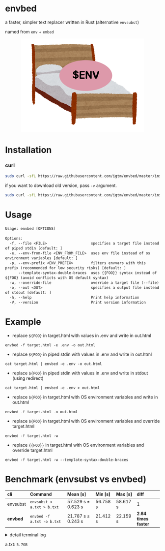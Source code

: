 # envbed

a faster, simpler text replacer written in Rust (alternative `envsubst`)

named from `env` + `embed`

<p align="center">
  <img src="./docs/envbed.png">
</p>

# Installation

### curl

```sh
sudo curl -sfL https://raw.githubusercontent.com/igtm/envbed/master/install.sh | sudo sh -s -- -b=/usr/local/bin
```

if you want to download old version, pass `-v` argument.

```sh
sudo curl -sfL https://raw.githubusercontent.com/igtm/envbed/master/install.sh | sudo sh -s -- -b=/usr/local/bin -v=v0.0.1
```

# Usage

```
Usage: envbed [OPTIONS]

Options:
  -f, --file <FILE>                    specifies a target file instead of piped stdin [default: ]
  -e, --env-from-file <ENV_FROM_FILE>  uses env file instead of os environment variables [default: ]
  -p, --env-prefix <ENV_PREFIX>        filters envvars with this prefix (recommended for low security risks) [default: ]
      --template-syntax-double-braces  uses {{FOO}} syntax instead of ${FOO} (avoid conflicts with OS default syntax)
  -w, --override-file                  override a target file (--file)
  -o, --out <OUT>                      specifies a output file instead of stdout [default: ]
  -h, --help                           Print help information
  -V, --version                        Print version information
```

# Example

- replace `${FOO}` in target.html with values in .env and write in out.html

```shell
envbed -f target.html -e .env -o out.html
```

- replace `${FOO}` in piped stdin with values in .env and write in out.html

```shell
cat target.html | envbed -e .env -o out.html
```

- replace `${FOO}` in piped stdin with values in .env and write in stdout (using redirect)

```shell
cat target.html | envbed -e .env > out.html
```

- replace `${FOO}` in target.html with OS environment variables and write in out.html

```shell
envbed -f target.html -o out.html
```

- replace `${FOO}` in target.html with OS environment variables and override target.html

```shell
envbed -f target.html -w
```

- replace `{{FOO}}` in target.html with OS environment variables and override target.html

```shell
envbed -f target.html -w --template-syntax-double-braces
```

# Benchmark (envsubst vs envbed)

| cli        | Command                    | Mean [s]           | Min [s]  | Max [s]  | diff                  |
| :--------- | :------------------------- | :----------------- | :------- | :------- | :-------------------- |
| envsubst   | `envsubst < a.txt > b.txt` | 57.529 s ± 0.623 s | 56.758 s | 58.617 s | 1                     |
| **envbed** | `envbed -f a.txt -o b.txt` | 21.787 s ± 0.243 s | 21.412 s | 22.159 s | **2.64 times faster** |

<details>
<summary>detail terminal log</summary>

```shell
$ hyperfine --warmup 3 'envsubst < a.txt > b.txt'
Benchmark 1: envsubst < a.txt > b.txt
  Time (mean ± σ):     57.529 s ±  0.623 s    [User: 51.381 s, System: 5.908 s]
  Range (min … max):   56.758 s … 58.617 s    10 runs


$ hyperfine --warmup 3 'envbed -f a.txt -o b.txt'
Benchmark 1: envbed -f a.txt -o b.txt
  Time (mean ± σ):     21.787 s ±  0.243 s    [User: 16.008 s, System: 5.510 s]
  Range (min … max):   21.412 s … 22.159 s    10 runs
```

</details>

a.txt: `5.7GB`
